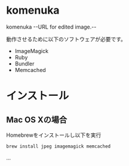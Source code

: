 komenuka
========

komenuka --URL for edited image.--

動作させるために以下のソフトウェアが必要です。
- ImageMagick
- Ruby
- Bundler
- Memcached

# インストール

## Mac OS Xの場合
Homebrewをインストールし以下を実行
```sh
brew install jpeg imagemagick memcached
```

...
